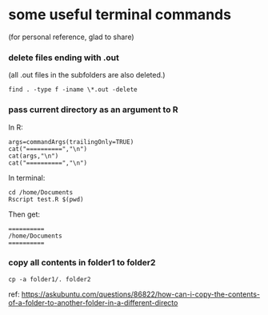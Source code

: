 # some useful terminal commands
(for personal reference, glad to share)

### delete files ending with .out
(all .out files in the subfolders are also deleted.)
```
find . -type f -iname \*.out -delete
```

### pass current directory as an argument to R
In R:
```
args=commandArgs(trailingOnly=TRUE)
cat("==========","\n")
cat(args,"\n")
cat("==========","\n")
```
In terminal:
```
cd /home/Documents
Rscript test.R $(pwd)
```
Then get:
```
==========
/home/Documents
==========
```

### copy all contents in folder1 to folder2
```
cp -a folder1/. folder2
```
ref: https://askubuntu.com/questions/86822/how-can-i-copy-the-contents-of-a-folder-to-another-folder-in-a-different-directo
